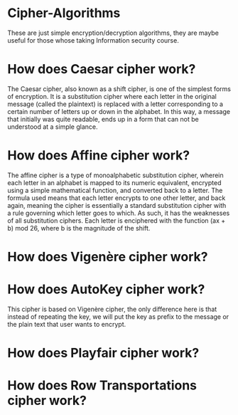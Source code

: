 # Cipher-Algorithms
These are just simple encryption/decryption algorithms, they are maybe useful for those whose taking Information security course.

# How does Caesar cipher work?
The Caesar cipher, also known as a shift cipher, is one of the simplest forms of encryption. It is a substitution cipher where each letter in the original message (called the plaintext) is replaced with a letter corresponding to a certain number of letters up or down in the alphabet. 
In this way, a message that initially was quite readable, ends up in a form that can not be understood at a simple glance. 


# How does Affine cipher work?
The affine cipher is a type of monoalphabetic substitution cipher, wherein each letter in an alphabet is mapped to its numeric equivalent, encrypted using a simple mathematical function, and converted back to a letter. The formula used means that each letter encrypts to one other letter, and back again, meaning the cipher is essentially a standard substitution cipher with a rule governing which letter goes to which. As such, it has the weaknesses of all substitution ciphers. Each letter is enciphered with the function (ax + b) mod 26, where b is the magnitude of the shift.

# How does Vigenère cipher work?

# How does AutoKey cipher work?
This cipher is based on Vigenère cipher, the only difference here is that instead of repeating the key, we will put the key as prefix to the message or the plain text that user wants to encrypt.

# How does Playfair cipher work?

# How does Row Transportations cipher work?
